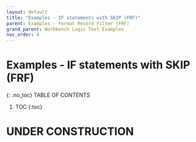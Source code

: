 ```yaml
---
layout: default
title: "Examples - IF statements with SKIP (FRF)"
parent: Examples - Format Record Filter (FRF)
grand_parent: Workbench Logic Text Examples
nav_order: 4
---
```


# Examples - IF statements with SKIP (FRF)
{: .no_toc}
TABLE OF CONTENTS 
1. TOC
{:toc}  
 
# UNDER CONSTRUCTION
